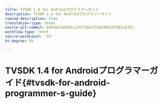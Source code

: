 ```yaml
---
title: TVSDK 1.4 for Androidプログラマーガイド
description: TVSDK 1.4 for Androidプログラマーガイド
copied-description: true
translation-type: tm+mt
source-git-commit: 89bdda1d4bd5c126f19ba75a819942df901183d1
workflow-type: tm+mt
source-wordcount: '15'
ht-degree: 0%

---
```



# TVSDK 1.4 for Androidプログラマーガイド{#tvsdk-for-android-programmer-s-guide}

